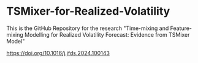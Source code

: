 # TSMixer-for-Realized-Volatility
This is the GitHub Repository for the research "Time-mixing and Feature-mixing Modelling for Realized Volatility Forecast: Evidence from TSMixer Model"

https://doi.org/10.1016/j.jfds.2024.100143

